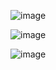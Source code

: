 ![image](https://user-images.githubusercontent.com/64893709/131334088-0fe2a080-ed3f-41cc-9277-0bfb18b6eaac.png)

![image](https://user-images.githubusercontent.com/64893709/131334109-464487c0-2efd-412c-b394-d27ad869eec9.png)

![image](https://user-images.githubusercontent.com/64893709/131334123-2b7850b7-27ba-4115-a4c6-af0dcf13d603.png)

